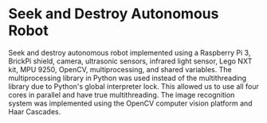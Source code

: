 # Seek and Destroy Autonomous Robot
Seek and destroy autonomous robot implemented using a Raspberry Pi 3, BrickPi shield, camera, ultrasonic sensors, infrared light sensor, Lego NXT kit, MPU 9250, OpenCV, multiprocessing, and shared variables. The multiprocessing library in Python was used instead of the multithreading library due to Python's global interpreter lock. This allowed us to use all four cores in parallel and have true multithreading. The image recognition system was implemented using the OpenCV computer vision platform and Haar Cascades.
